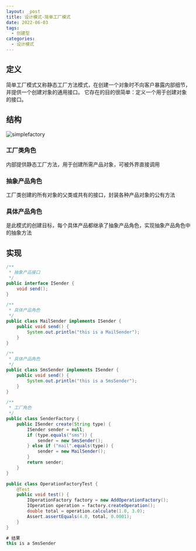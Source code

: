 ```yaml
---
layout: _post
title: 设计模式-简单工厂模式
date: 2022-06-03
tags: 
  - 创建型
categories: 
  - 设计模式
---
```

## 定义
简单工厂模式又称静态工厂方法模式，在创建一个对象时不向客户暴露内部细节，并提供一个创建对象的通用接口。
它存在的目的很简单：定义一个用于创建对象的接口。

## 结构

![simplefactory](simplefactory.png)

### 工厂类角色
内部提供静态工厂方法，用于创建所需产品对象，可被外界直接调用
### 抽象产品角色
工厂类创建的所有对象的父类或共有的接口，封装各种产品对象的公有方法
### 具体产品角色
是此模式的创建目标，每个具体产品都继承了抽象产品角色，实现抽象产品角色中的抽象方法
## 实现

```java
/**
 * 抽象产品接口
 */
public interface ISender {
    void send();
}

/**
 * 具体产品角色
 */
public class MailSender implements ISender {
    public void send() {
        System.out.println("this is a MailSender");
    }
}

/**
 * 具体产品角色
 */
public class SmsSender implements ISender {
    public void send() {
        System.out.println("this is a SmsSender");
    }
}

/**
 * 工厂角色
 */
public class SenderFactory {
    public ISender create(String type) {
        ISender sender = null;
        if (type.equals("sms")) {
            sender = new SmsSender();
        } else if ("mail".equals(type)) {
            sender = new MailSender();
        }
        return sender;
    }
}

public class OperationFactoryTest {
    @Test
    public void test() {
        IOperationFactory factory = new AddOperationFactory();
        IOperation operation = factory.createOperation();
        double total = operation.calculate(1.0, 3.0);
        Assert.assertEquals(4.0, total, 0.0001);
    }
}

# 结果
this is a SmsSender
```
